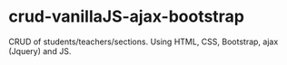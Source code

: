 # crud-vanillaJS-ajax-bootstrap
CRUD of students/teachers/sections. Using HTML, CSS, Bootstrap, ajax (Jquery) and JS. 
